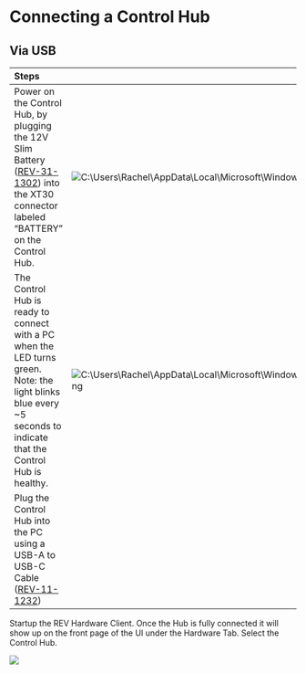 # Connecting a Control Hub

## Via USB

| Steps  |  |
| :--- | :--- |
| Power on the Control Hub, by plugging the 12V Slim Battery \([REV-31-1302](https://www.revrobotics.com/rev-31-1302/)\) into the XT30 connector labeled “BATTERY” on the Control Hub. | ![C:\Users\Rachel\AppData\Local\Microsoft\Windows\INetCache\Content.Word\g20714.png](../.gitbook/assets/assets_ftc-control-system_-m8mwlchiogumbehgdmq_-m8n18ghm0emnjzrchez_48.png) |
| The Control Hub is ready to connect with a PC when the LED turns green. Note: the light blinks blue every ~5 seconds to indicate that the Control Hub is healthy. | ![C:\Users\Rachel\AppData\Local\Microsoft\Windows\INetCache\Content.Word\rect22073.png](../.gitbook/assets/assets_ftc-control-system_-m8mwlchiogumbehgdmq_-m8n18gicw6_gms8bess_49.png) |
| Plug the Control Hub into the PC using a USB-A to USB-C Cable \([REV-11-1232](https://www.revrobotics.com/rev-11-1232/)\) |  |

Startup the REV Hardware Client. Once the Hub is fully connected it will show up on the front page of the UI under the Hardware Tab. Select the Control Hub. 

![](../.gitbook/assets/updateos-clientstartupscreen.svg)



